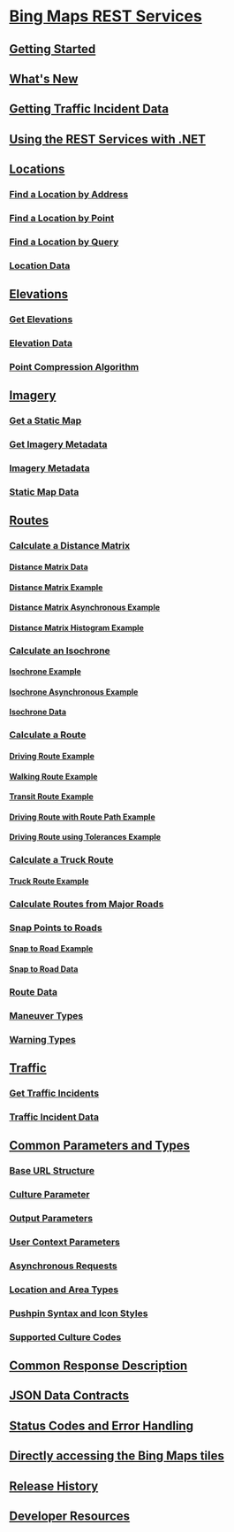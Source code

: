 # [Bing Maps REST Services](index.md)
## [Getting Started](getting-started-with-the-bing-maps-rest-services.md)
## [What's New](what-s-new-in-the-rest-services.md)
## [Getting Traffic Incident Data](getting-traffic-incident-data.md)
## [Using the REST Services with .NET](using-the-rest-services-with-net.md)
## [Locations](locations-api.md)
### [Find a Location by Address](find-a-location-by-address.md)
### [Find a Location by Point](find-a-location-by-point.md)
### [Find a Location by Query](find-a-location-by-query.md)
### [Location Data](location-data.md)
## [Elevations](elevations-api.md)
### [Get Elevations](get-elevations.md)
### [Elevation Data](elevation-data.md)
### [Point Compression Algorithm](point-compression-algorithm.md)
## [Imagery](imagery-api.md)
### [Get a Static Map](get-a-static-map.md)
### [Get Imagery Metadata](get-imagery-metadata.md)
### [Imagery Metadata](imagery-metadata.md)
### [Static Map Data](static-map-data.md)
## [Routes](routes-api.md)
### [Calculate a Distance Matrix](calculate-a-distance-matrix.md)
#### [Distance Matrix Data](distance-matrix-data.md)
#### [Distance Matrix Example](distance-matrix-example.md)
#### [Distance Matrix Asynchronous Example](distance-matrix-asynchronous-example.md)
#### [Distance Matrix Histogram Example](distance-matrix-histogram-example.md)
### [Calculate an Isochrone](calculate-an-isochrone.md)
#### [Isochrone Example](isochrone-example.md)
#### [Isochrone Asynchronous Example](isochrone-asynchronous-example.md)
#### [Isochrone Data](isochrone-data.md)
### [Calculate a Route](calculate-a-route.md)
#### [Driving Route Example](driving-route-example.md)
#### [Walking Route Example](walking-route-example.md)
#### [Transit Route Example](transit-route-example.md)
#### [Driving Route with Route Path Example](driving-route-with-route-path-example.md)
#### [Driving Route using Tolerances Example](driving-route-using-tolerances-example.md)
### [Calculate a Truck Route](calculate-a-truck-route.md)
#### [Truck Route Example](truck-route-example.md)
### [Calculate Routes from Major Roads](calculate-routes-from-major-roads.md)
### [Snap Points to Roads](snap-points-to-roads.md)
#### [Snap to Road Example](snap-to-road-example.md)
#### [Snap to Road Data](snap-to-road-data.md)
### [Route Data](route-data.md)
### [Maneuver Types](maneuver-types.md)
### [Warning Types](warning-types.md)
## [Traffic](traffic-api.md)
### [Get Traffic Incidents](get-traffic-incidents.md)
### [Traffic Incident Data](traffic-incident-data.md)
## [Common Parameters and Types](common-parameters-and-types.md)
### [Base URL Structure](bing-maps-rest-url-structure.md)
### [Culture Parameter](culture-parameter.md)
### [Output Parameters](output-parameters.md)
### [User Context Parameters](user-context-parameters.md)
### [Asynchronous Requests](asynchronous-requests.md)
### [Location and Area Types](location-and-area-types.md)
### [Pushpin Syntax and Icon Styles](pushpin-syntax-and-icon-styles.md)
### [Supported Culture Codes](supported-culture-codes.md)
## [Common Response Description](common-response-description.md)
## [JSON Data Contracts](json-data-contracts.md)
## [Status Codes and Error Handling](status-codes-and-error-handling.md)
## [Directly accessing the Bing Maps tiles](directly-accessing-the-bing-maps-tiles.md)
## [Release History](release-history.md)
## [Developer Resources](developer-resources.md)
